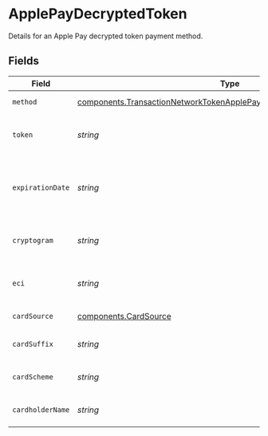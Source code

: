 # ApplePayDecryptedToken

Details for an Apple Pay decrypted token payment method.


## Fields

| Field                                                                                                                                                        | Type                                                                                                                                                         | Required                                                                                                                                                     | Description                                                                                                                                                  | Example                                                                                                                                                      |
| ------------------------------------------------------------------------------------------------------------------------------------------------------------ | ------------------------------------------------------------------------------------------------------------------------------------------------------------ | ------------------------------------------------------------------------------------------------------------------------------------------------------------ | ------------------------------------------------------------------------------------------------------------------------------------------------------------ | ------------------------------------------------------------------------------------------------------------------------------------------------------------ |
| `method`                                                                                                                                                     | [components.TransactionNetworkTokenApplePayRequestPaymentMethodMethod](../../models/components/transactionnetworktokenapplepayrequestpaymentmethodmethod.md) | :heavy_check_mark:                                                                                                                                           | `network-token`.                                                                                                                                             | network-token                                                                                                                                                |
| `token`                                                                                                                                                      | *string*                                                                                                                                                     | :heavy_check_mark:                                                                                                                                           | The value of the decrypted Apple Pay token.                                                                                                                  |                                                                                                                                                              |
| `expirationDate`                                                                                                                                             | *string*                                                                                                                                                     | :heavy_check_mark:                                                                                                                                           | The expiration date of the network token, formatted `MM/YY`.                                                                                                 | 11/25                                                                                                                                                        |
| `cryptogram`                                                                                                                                                 | *string*                                                                                                                                                     | :heavy_minus_sign:                                                                                                                                           | The cryptogram of the network token.                                                                                                                         |                                                                                                                                                              |
| `eci`                                                                                                                                                        | *string*                                                                                                                                                     | :heavy_minus_sign:                                                                                                                                           | The electronic commerce indicator for 3D-Secure.                                                                                                             | 05                                                                                                                                                           |
| `cardSource`                                                                                                                                                 | [components.CardSource](../../models/components/cardsource.md)                                                                                               | :heavy_check_mark:                                                                                                                                           | N/A                                                                                                                                                          | apple-pay                                                                                                                                                    |
| `cardSuffix`                                                                                                                                                 | *string*                                                                                                                                                     | :heavy_minus_sign:                                                                                                                                           | Last four digits of card PAN.                                                                                                                                | 1234                                                                                                                                                         |
| `cardScheme`                                                                                                                                                 | *string*                                                                                                                                                     | :heavy_minus_sign:                                                                                                                                           | The scheme/brand of the card.                                                                                                                                |                                                                                                                                                              |
| `cardholderName`                                                                                                                                             | *string*                                                                                                                                                     | :heavy_minus_sign:                                                                                                                                           | The cardholder name.                                                                                                                                         |                                                                                                                                                              |